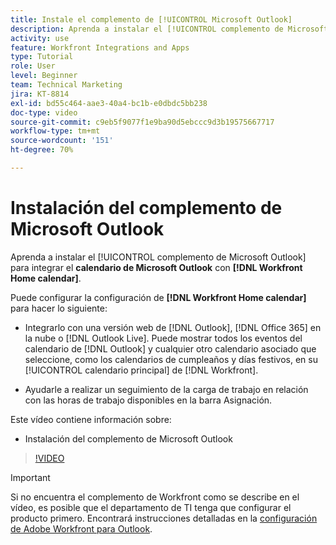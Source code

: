 ```yaml
---
title: Instale el complemento de [!UICONTROL Microsoft Outlook]
description: Aprenda a instalar el [!UICONTROL complemento de Microsoft Outlook] para integrar el calendario de Microsoft Outlook con el calendario de Inicio de Workfront.
activity: use
feature: Workfront Integrations and Apps
type: Tutorial
role: User
level: Beginner
team: Technical Marketing
jira: KT-8814
exl-id: bd55c464-aae3-40a4-bc1b-e0dbdc5bb238
doc-type: video
source-git-commit: c9eb5f9077f1e9ba90d5ebccc9d3b19575667717
workflow-type: tm+mt
source-wordcount: '151'
ht-degree: 70%

---
```


# Instalación del complemento de Microsoft Outlook

Aprenda a instalar el [!UICONTROL complemento de Microsoft Outlook] para integrar el **calendario de Microsoft Outlook** con **[!DNL Workfront Home calendar]**.

Puede configurar la configuración de **[!DNL Workfront Home calendar]** para hacer lo siguiente:

* Integrarlo con una versión web de [!DNL Outlook], [!DNL Office 365] en la nube o [!DNL Outlook Live]. Puede mostrar todos los eventos del calendario de [!DNL Outlook] y cualquier otro calendario asociado que seleccione, como los calendarios de cumpleaños y días festivos, en su [!UICONTROL calendario principal] de [!DNL Workfront].

* Ayudarle a realizar un seguimiento de la carga de trabajo en relación con las horas de trabajo disponibles en la barra Asignación.


Este vídeo contiene información sobre:

* Instalación del complemento de Microsoft Outlook

>[!VIDEO](https://video.tv.adobe.com/v/3421306/?quality=12&learn=on&enablevpops&captions=spa)

>[!IMPORTANT]
>
>Si no encuentra el complemento de Workfront como se describe en el vídeo, es posible que el departamento de TI tenga que configurar el producto primero. Encontrará instrucciones detalladas en la [configuración de Adobe Workfront para Outlook](https://experienceleague.adobe.com/docs/workfront/using/adobe-workfront-integrations/workfront-for-outlook/set-up-workfront-for-outlook.html?lang=es).

